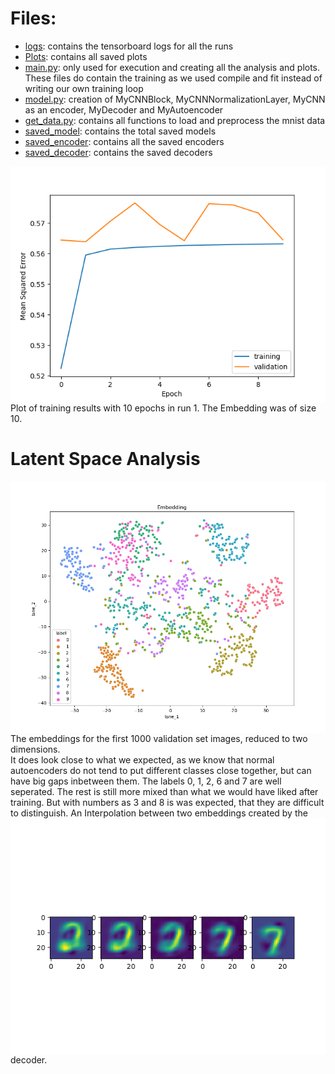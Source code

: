 # Files: 
* [logs](logs): contains the tensorboard logs for all the runs
* [Plots](Plots): contains all saved plots
* [main.py](main.py): only used for execution and creating all the analysis and plots. These files do contain the training as we used compile and fit instead of writing our own training loop
* [model.py](model.py): creation of MyCNNBlock, MyCNNNormalizationLayer, MyCNN as an encoder, MyDecoder and MyAutoencoder
* [get_data.py](get_data.py): contains all functions to load and preprocess the mnist data
* [saved_model](saved_model): contains the total saved models
* [saved_encoder](saved_encoder): contains all the saved encoders
* [saved_decoder](saved_decoder): contains the saved decoders

<img src="Plots/run-1.png" align="left" alt="Plot of training results with 10 epochs in run 1" width="700"/>
Plot of training results with 10 epochs in run 1. The Embedding was of size 10. 
<br clear="left"/>

# Latent Space Analysis
<img src="Plots/run-1_embedding.png" align="left" alt="Plot of the embeddings" width="700"/>
The embeddings for the first 1000 validation set images, reduced to two dimensions. 
<br clear="left"/>
It does look close to what we expected, as we know that normal autoencoders do not tend to put different classes close together, but can have big gaps inbetween them. The labels 0, 1, 2, 6 and 7 are well seperated. The rest is still more mixed than what we would have liked after training. But with numbers as 3 and 8 is was expected, that they are difficult to distinguish.
<img src="Plots/run-1_interpolation.png" align="left" alt="Plot of an interpolation between two embeddings" width="700"/>
An Interpolation between two embeddings created by the decoder. 
<br clear="left"/>